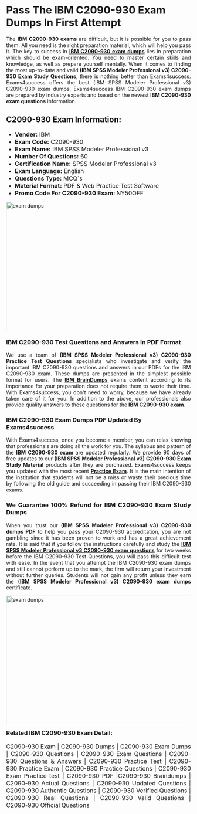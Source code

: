 <h1><strong><strong>Pass The IBM C2090-930 Exam Dumps In First Attempt</strong></strong></h1> <p style="text-align:justify">The <strong>IBM C2090-930 exams</strong> are difficult, but it is possible for you to pass them. All you need is the right preparation material, which will help you pass it. The key to success in <a href="https://www.exams4success.com/ibm/c2090-930-pdf-exam-dumps"><strong>IBM C2090-930 exam dumps</strong></a> lies in preparation which should be exam-oriented. You need to master certain skills and knowledge, as well as prepare yourself mentally. When it comes to finding the most up-to-date and valid <strong>(IBM SPSS Modeler Professional v3) C2090-930 Exam Study Questions</strong>, there is nothing better than Exams4success. Exams4success offers the best (IBM SPSS Modeler Professional v3) C2090-930 exam dumps. Exams4success IBM C2090-930 exam dumps are prepared by industry experts and based on the newest <strong>IBM C2090-930 exam questions</strong> information.</p> <h2><strong><strong>C2090-930 Exam Information:</strong></strong></h2> <ul> <li><span style="font-size:16px"><strong>Vender:</strong> IBM</span></li> <li><span style="font-size:16px"><strong>Exam Code:</strong> C2090-930</span></li> <li><span style="font-size:16px"><strong>Exam Name:</strong> IBM SPSS Modeler Professional v3</span></li> <li><span style="font-size:16px"><strong>Number Of Questions:</strong> 60</span></li> <li><span style="font-size:16px"><strong>Certification Name:</strong> SPSS Modeler Professional v3</span></li> <li><span style="font-size:16px"><strong>Exam Language:</strong> English</span></li> <li><span style="font-size:16px"><strong>Questions Type:</strong> MCQ`s</span></li> <li><span style="font-size:16px"><strong>Material Format:</strong> PDF & Web Practice Test Software</span></li> <li><span style="font-size:16px"><strong>Promo Code For C2090-930 Exam: </strong>NY50OFF</span></li> </ul> <p><a href="https://www.exams4success.com/ibm/c2090-930-pdf-exam-dumps" rel="no-follow"><img alt="exam dumps" src="https://www.certcollections.com/uploads/content/infrist1.png" style="height:350px; width:750px" /></a></p> <h3><strong>IBM C2090-930 Test Questions and Answers In PDF Format</strong></h3> <p style="text-align:justify">We use a team of <strong>(IBM SPSS Modeler Professional v3) C2090-930 Practice Test Questions</strong> specialists who investigate and verify the important IBM C2090-930 questions and answers in our PDFs for the IBM C2090-930 exam. These dumps are presented in the simplest possible format for users. The <a href="https://www.exams4success.com/ibm-exam-dumps"><strong>IBM BrainDumps</strong></a> exams content according to its importance for your preparation does not require them to waste their time. With Exams4success, you don't need to worry, because we have already taken care of it for you. In addition to the above, our professionals also provide quality answers to these questions for the<strong> IBM C2090-930 exam</strong>.</p> <h3><strong> IBM C2090-930 Exam Dumps PDF Updated By Exams4success</strong></h3> <p style="text-align:justify">With Exams4success, once you become a member, you can relax knowing that professionals are doing all the work for you. The syllabus and pattern of the <strong>IBM C2090-930 exam </strong>are updated regularly. We provide 90 days of free updates to our <strong>(IBM SPSS Modeler Professional v3) C2090-930 Exam Study Material</strong> products after they are purchased. Exams4success keeps you updated with the most recent <a href="https://www.exams4success.com/"><strong>Practice Exam</strong></a>. It is the main intention of the institution that students will not be a miss or waste their precious time by following the old guide and succeeding in passing their IBM C2090-930 exams.</p> <h3 style="text-align:justify"><strong>We Guarantee 100% Refund for IBM C2090-930 Exam Study Dumps</strong></h3> <p style="text-align:justify">When you trust our <strong>(IBM SPSS Modeler Professional v3) C2090-930 dumps PDF</strong> to help you pass your C2090-930 accreditation, you are not gambling since it has been proven to work and has a great achievement rate. It is said that if you follow the instructions carefully and study the <a href="https://www.exams4success.com/ibm/c2090-930-pdf-exam-dumps"><strong>IBM SPSS Modeler Professional v3 C2090-930 exam questions</strong></a> for two weeks before the IBM C2090-930 Test Questions, you will pass this difficult test with ease. In the event that you attempt the IBM C2090-930 exam dumps and still cannot perform up to the mark, the firm will return your investment without further queries. Students will not gain any profit unless they earn the <strong>(IBM SPSS Modeler Professional v3) C2090-930 exam dumps</strong> certificate.</p> <p style="text-align:justify"><a href="https://www.exams4success.com/ibm/c2090-930-pdf-exam-dumps" rel="no-follow"><img alt="exam dumps" src="https://www.certcollections.com/uploads/content/free_demo1.png" style="height:350px; width:750px" /></a></p> <p style="text-align:justify"><span style="font-size:16px"><strong>Related IBM C2090-930 Exam Detail:</strong></span><br /> <br /> <span style="font-size:16px">C2090-930 Exam | C2090-930 Dumps | C2090-930 Exam Dumps | C2090-930 Questions | C2090-930 Exam Questions | C2090-930 Questions & Answers | C2090-930 Practice Test | C2090-930 Practice Exam | C2090-930 Practice Questions | C2090-930 Exam Practice test | C2090-930 PDF |C2090-930 Braindumps | C2090-930 Actual Questions | C2090-930 Updated Questions | C2090-930 Authentic Questions | C2090-930 Verified Questions | C2090-930 Real Questions | C2090-930 Valid Questions | C2090-930 Official Questions</span></p>
